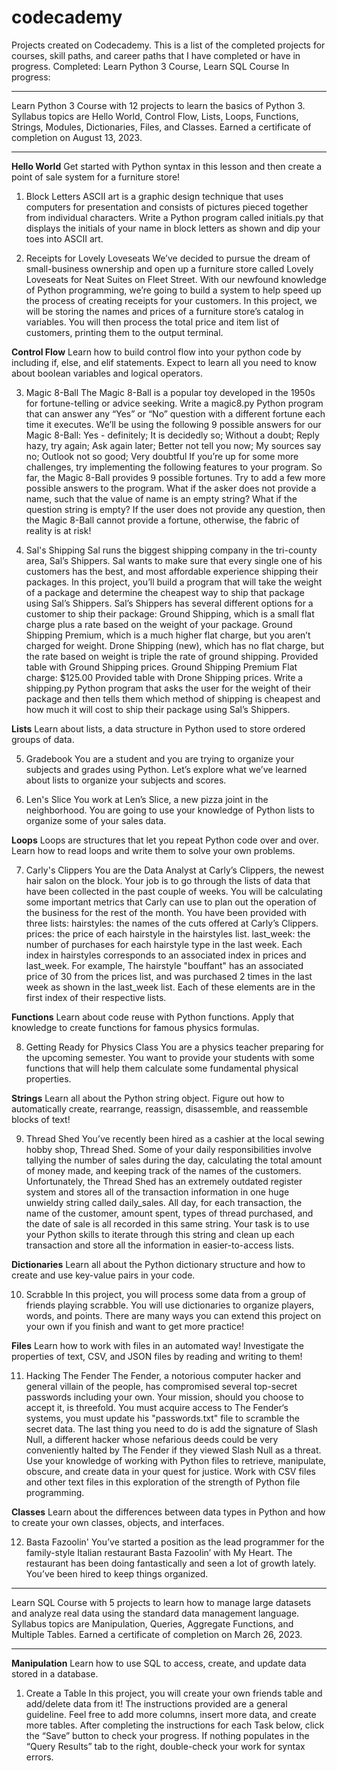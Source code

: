 # codecademy
Projects created on Codecademy. This is a list of the completed projects for courses, skill paths, and career paths that I have completed or have in progress.
Completed: Learn Python 3 Course, Learn SQL Course
In progress:

*******************************
Learn Python 3
Course with 12 projects to learn the basics of Python 3. 
Syllabus topics are Hello World, Control Flow, Lists, Loops, Functions, Strings, Modules, Dictionaries, Files, and Classes.
Earned a certificate of completion on August 13, 2023.
*******************************

**Hello World**
Get started with Python syntax in this lesson and then create a point of sale system for a furniture store!

1. Block Letters
ASCII art is a graphic design technique that uses computers for presentation and consists of pictures pieced together from individual characters.
Write a Python program called initials.py that displays the initials of your name in block letters as shown and dip your toes into ASCII art.

2. Receipts for Lovely Loveseats
We’ve decided to pursue the dream of small-business ownership and open up a furniture store called Lovely Loveseats for Neat Suites on Fleet Street. With our newfound knowledge of Python programming, we’re going to build a system to help speed up the process of creating receipts for your customers.
In this project, we will be storing the names and prices of a furniture store’s catalog in variables. You will then process the total price and item list of customers, printing them to the output terminal.

**Control Flow**
Learn how to build control flow into your python code by including if, else, and elif statements. Expect to learn all you need to know about boolean variables and logical operators.

3. Magic 8-Ball
The Magic 8-Ball is a popular toy developed in the 1950s for fortune-telling or advice seeking.
Write a magic8.py Python program that can answer any “Yes” or “No” question with a different fortune each time it executes.
We’ll be using the following 9 possible answers for our Magic 8-Ball:
Yes - definitely; It is decidedly so; Without a doubt; Reply hazy, try again; Ask again later; Better not tell you now; My sources say no; Outlook not so good; Very doubtful
If you’re up for some more challenges, try implementing the following features to your program.
So far, the Magic 8-Ball provides 9 possible fortunes. Try to add a few more possible answers to the program.
What if the asker does not provide a name, such that the value of name is an empty string?
What if the question string is empty? If the user does not provide any question, then the Magic 8-Ball cannot provide a fortune, otherwise, the fabric of reality is at risk!

4. Sal's Shipping
Sal runs the biggest shipping company in the tri-county area, Sal’s Shippers. Sal wants to make sure that every single one of his customers has the best, and most affordable experience shipping their packages.
In this project, you’ll build a program that will take the weight of a package and determine the cheapest way to ship that package using Sal’s Shippers.
Sal’s Shippers has several different options for a customer to ship their package:
Ground Shipping, which is a small flat charge plus a rate based on the weight of your package.
Ground Shipping Premium, which is a much higher flat charge, but you aren’t charged for weight.
Drone Shipping (new), which has no flat charge, but the rate based on weight is triple the rate of ground shipping.
Provided table with Ground Shipping prices.
Ground Shipping Premium Flat charge: $125.00
Provided table with Drone Shipping prices.
Write a shipping.py Python program that asks the user for the weight of their package and then tells them which method of shipping is cheapest and how much it will cost to ship their package using Sal’s Shippers.

**Lists**
Learn about lists, a data structure in Python used to store ordered groups of data.

5. Gradebook
You are a student and you are trying to organize your subjects and grades using Python. Let’s explore what we’ve learned about lists to organize your subjects and scores.

6. Len's Slice
You work at Len’s Slice, a new pizza joint in the neighborhood. You are going to use your knowledge of Python lists to organize some of your sales data.

**Loops**
Loops are structures that let you repeat Python code over and over. Learn how to read loops and write them to solve your own problems.

7. Carly's Clippers
You are the Data Analyst at Carly’s Clippers, the newest hair salon on the block. Your job is to go through the lists of data that have been collected in the past couple of weeks. You will be calculating some important metrics that Carly can use to plan out the operation of the business for the rest of the month.
You have been provided with three lists:
hairstyles: the names of the cuts offered at Carly’s Clippers.
prices: the price of each hairstyle in the hairstyles list.
last_week: the number of purchases for each hairstyle type in the last week.
Each index in hairstyles corresponds to an associated index in prices and last_week.
For example, The hairstyle "bouffant" has an associated price of 30 from the prices list, and was purchased 2 times in the last week as shown in the last_week list. Each of these elements are in the first index of their respective lists.

**Functions**
Learn about code reuse with Python functions. Apply that knowledge to create functions for famous physics formulas.

8. Getting Ready for Physics Class
You are a physics teacher preparing for the upcoming semester. You want to provide your students with some functions that will help them calculate some fundamental physical properties.

**Strings**
Learn all about the Python string object. Figure out how to automatically create, rearrange, reassign, disassemble, and reassemble blocks of text!

9. Thread Shed
You’ve recently been hired as a cashier at the local sewing hobby shop, Thread Shed. Some of your daily responsibilities involve tallying the number of sales during the day, calculating the total amount of money made, and keeping track of the names of the customers.
Unfortunately, the Thread Shed has an extremely outdated register system and stores all of the transaction information in one huge unwieldy string called daily_sales.
All day, for each transaction, the name of the customer, amount spent, types of thread purchased, and the date of sale is all recorded in this same string. Your task is to use your Python skills to iterate through this string and clean up each transaction and store all the information in easier-to-access lists.

**Dictionaries**
Learn all about the Python dictionary structure and how to create and use key-value pairs in your code.

10. Scrabble
In this project, you will process some data from a group of friends playing scrabble. You will use dictionaries to organize players, words, and points.
There are many ways you can extend this project on your own if you finish and want to get more practice!

**Files**
Learn how to work with files in an automated way! Investigate the properties of text, CSV, and JSON files by reading and writing to them!

11. Hacking The Fender
The Fender, a notorious computer hacker and general villain of the people, has compromised several top-secret passwords including your own. Your mission, should you choose to accept it, is threefold. You must acquire access to The Fender‘s systems, you must update his "passwords.txt" file to scramble the secret data. The last thing you need to do is add the signature of Slash Null, a different hacker whose nefarious deeds could be very conveniently halted by The Fender if they viewed Slash Null as a threat.
Use your knowledge of working with Python files to retrieve, manipulate, obscure, and create data in your quest for justice. Work with CSV files and other text files in this exploration of the strength of Python file programming.

**Classes**
Learn about the differences between data types in Python and how to create your own classes, objects, and interfaces.

12. Basta Fazoolin'
You’ve started a position as the lead programmer for the family-style Italian restaurant Basta Fazoolin’ with My Heart. The restaurant has been doing fantastically and seen a lot of growth lately. You’ve been hired to keep things organized.

*******************************
Learn SQL
Course with 5 projects to learn how to manage large datasets and analyze real data using the standard data management language. 
Syllabus topics are Manipulation, Queries, Aggregate Functions, and Multiple Tables.
Earned a certificate of completion on March 26, 2023.
*******************************

**Manipulation**
Learn how to use SQL to access, create, and update data stored in a database.

1. Create a Table
In this project, you will create your own friends table and add/delete data from it! The instructions provided are a general guideline. Feel free to add more columns, insert more data, and create more tables. After completing the instructions for each Task below, click the “Save” button to check your progress. If nothing populates in the “Query Results” tab to the right, double-check your work for syntax errors.